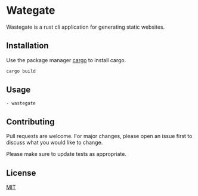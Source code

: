 # Wategate

Wastegate is a rust cli application for generating static websites.

## Installation

Use the package manager [cargo](https://github.com/rust-lang/cargo) to install cargo.

```bash
cargo build
```

## Usage

```
- wastegate
```

## Contributing
Pull requests are welcome. For major changes, please open an issue first to discuss what you would like to change.

Please make sure to update tests as appropriate.

## License
[MIT](https://choosealicense.com/licenses/mit/)